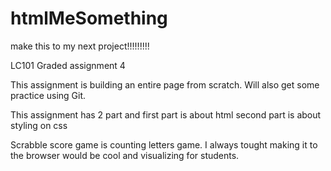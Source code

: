 # htmlMeSomething

make this to my next project!!!!!!!!!

LC101 Graded assignment 4

This assignment is building an entire page from scratch. Will also get some practice using Git.

This assignment has 2 part and first part is about html second part is about styling on css

Scrabble score game is counting letters game. I always tought making it to the browser would be cool and visualizing for students. 


